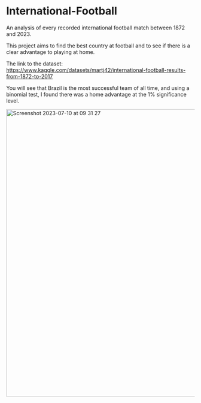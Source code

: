 # International-Football
An analysis of every recorded international football match between 1872 and 2023.

This project aims to find the best country at football and to see if there is a clear advantage to playing at home.

The link to the dataset: https://www.kaggle.com/datasets/martj42/international-football-results-from-1872-to-2017


You will see that Brazil is the most successful team of all time, and using a binomial test, I found there was a home advantage at the 1% significance level.

<img width="767" alt="Screenshot 2023-07-10 at 09 31 27" src="https://github.com/fredortmann/International-Football/assets/116728030/38d52f59-2315-4398-9a22-e98d7c55d28a">

